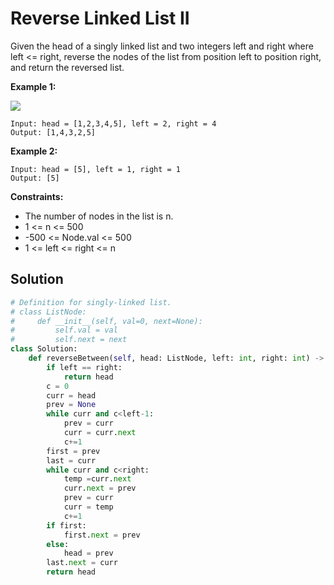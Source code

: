 <h1> Reverse Linked List II</h1>

<p>
Given the head of a singly linked list and two integers left and right where left <= right, reverse the nodes of the list from position left to position right, and return the reversed list.

</p>

<b>Example 1:</b>

<img src="https://assets.leetcode.com/uploads/2021/02/19/rev2ex2.jpg">

    Input: head = [1,2,3,4,5], left = 2, right = 4
    Output: [1,4,3,2,5]
    
<b>Example 2:</b>

    Input: head = [5], left = 1, right = 1
    Output: [5]

<b>Constraints:</b>

- The number of nodes in the list is n.
- 1 <= n <= 500
- -500 <= Node.val <= 500
- 1 <= left <= right <= n

<h2>Solution</h2>

```python
# Definition for singly-linked list.
# class ListNode:
#     def __init__(self, val=0, next=None):
#         self.val = val
#         self.next = next
class Solution:
    def reverseBetween(self, head: ListNode, left: int, right: int) -> ListNode:
        if left == right:
            return head
        c = 0
        curr = head
        prev = None
        while curr and c<left-1:
            prev = curr
            curr = curr.next
            c+=1
        first = prev
        last = curr
        while curr and c<right:
            temp =curr.next
            curr.next = prev
            prev = curr
            curr = temp
            c+=1
        if first:
            first.next = prev
        else:
            head = prev
        last.next = curr
        return head
```
